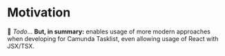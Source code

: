 # Motivation

🌱 _Todo_... **But, in summary:** enables usage of more modern approaches when developing for Camunda Tasklist, even allowing usage of React with JSX/TSX.
